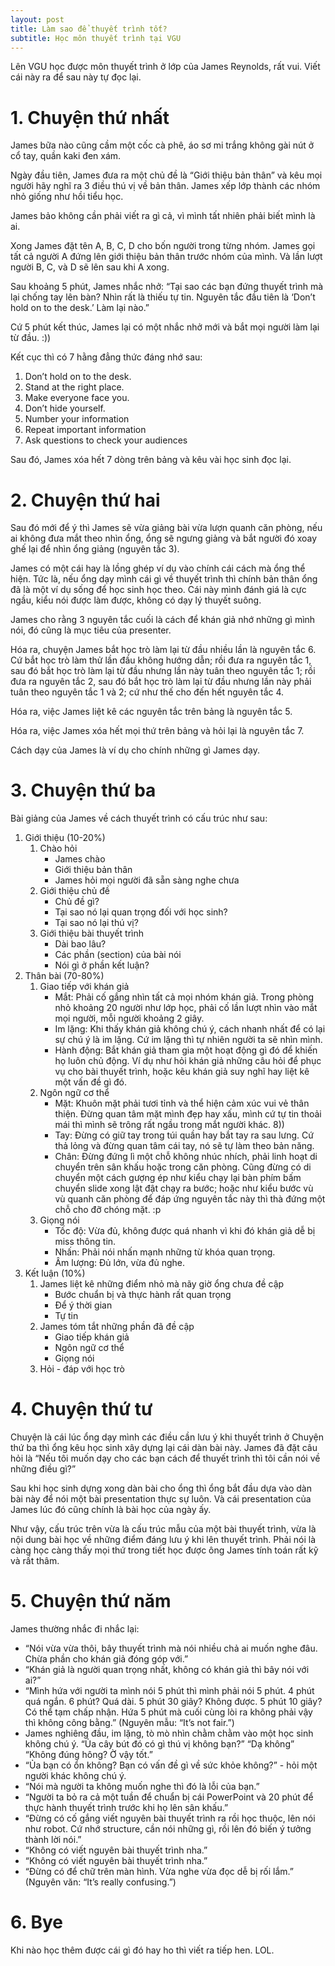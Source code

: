 ```yaml
---
layout: post
title: Làm sao để thuyết trình tốt?
subtitle: Học môn thuyết trình tại VGU
---
```

Lên VGU học được môn thuyết trình ở lớp của James Reynolds, rất vui. Viết cái này ra để sau này tự đọc lại.

# 1. Chuyện thứ nhất

James bữa nào cũng cầm một cốc cà phê, áo sơ mi trắng không gài nút ở cổ tay, quần kaki đen xám.

Ngày đầu tiên, James đưa ra một chủ đề là “Giới thiệu bản thân” và kêu mọi người hãy nghĩ ra 3 điều thú vị về bản thân. James xếp lớp thành các nhóm nhỏ giống như hồi tiểu học.

James bảo không cần phải viết ra gì cả, vì mình tất nhiên phải biết mình là ai.

Xong James đặt tên A, B, C, D cho bốn người trong từng nhóm. James gọi tất cả người A đứng lên giới thiệu bản thân trước nhóm của mình. Và lần lượt người B, C, và D sẽ lên sau khi A xong.

Sau khoảng 5 phút, James nhắc nhở: “Tại sao các bạn đứng thuyết trình mà lại chống tay lên bàn? Nhìn rất là thiếu tự tin. Nguyên tắc đầu tiên là ‘Don’t hold on to the desk.’ Làm lại nào.”

Cứ 5 phút kết thúc, James lại có một nhắc nhở mới và bắt mọi người làm lại từ đầu. :))

Kết cục thì có 7 hằng đẳng thức đáng nhớ sau:

1. Don’t hold on to the desk.
2. Stand at the right place.
3. Make everyone face you.
4. Don’t hide yourself.
5. Number your information
6. Repeat important information
7. Ask questions to check your audiences

Sau đó, James xóa hết 7 dòng trên bảng và kêu vài học sinh đọc lại.

# 2. Chuyện thứ hai

Sau đó mới để ý thì James sẽ vừa giảng bài vừa lượn quanh căn phòng, nếu ai không đưa mắt theo nhìn ổng, ổng sẽ ngưng giảng và bắt người đó xoay ghế lại để nhìn ổng giảng (nguyên tắc 3).

James có một cái hay là lồng ghép ví dụ vào chính cái cách mà ổng thể hiện. Tức là, nếu ổng dạy mình cái gì về thuyết trình thì chính bản thân ổng đã là một ví dụ sống để học sinh học theo. Cái này mình đánh giá là cực ngầu, kiểu nói được làm được, không có dạy lý thuyết suông.

James cho rằng 3 nguyên tắc cuối là cách để khán giả nhớ những gì mình nói, đó cũng là mục tiêu của presenter.

Hóa ra, chuyện James bắt học trò làm lại từ đầu nhiều lần là nguyên tắc 6. Cứ bắt học trò làm thử lần đầu không hướng dẫn; rồi đưa ra nguyên tắc 1, sau đó bắt học trò làm lại từ đầu nhưng lần này tuân theo nguyên tắc 1; rồi đưa ra nguyên tắc 2, sau đó bắt học trò làm lại từ đầu nhưng lần này phải tuân theo nguyên tắc 1 và 2; cứ như thế cho đến hết nguyên tắc 4.

Hóa ra, việc James liệt kê các nguyên tắc trên bảng là nguyên tắc 5.

Hóa ra, việc James xóa hết mọi thứ trên bảng và hỏi lại là nguyên tắc 7.

Cách dạy của James là ví dụ cho chính những gì James dạy.

# 3. Chuyện thứ ba

Bài giảng của James về cách thuyết trình có cấu trúc như sau:

1. Giới thiệu (10-20%)
    1. Chào hỏi
        - James chào
        - Giới thiệu bản thân
        - James hỏi mọi người đã sẵn sàng nghe chưa
    2. Giới thiệu chủ đề
        - Chủ đề gì?
        - Tại sao nó lại quan trọng đối với học sinh?
        - Tại sao nó lại thú vị?
    3. Giới thiệu bài thuyết trình
        - Dài bao lâu?
        - Các phần (section) của bài nói
        - Nói gì ở phần kết luận?
2. Thân bài (70-80%)
    1. Giao tiếp với khán giả
        - Mắt: Phải cố gắng nhìn tất cả mọi nhóm khán giả. Trong phòng nhỏ khoảng 20 người như lớp học, phải cố lần lượt nhìn vào mắt mọi người, mỗi người khoảng 2 giây.
        - Im lặng: Khi thấy khán giả không chú ý, cách nhanh nhất để có lại sự chú ý là im lặng. Cứ im lặng thì tự nhiên người ta sẽ nhìn mình.
        - Hành động: Bắt khán giả tham gia một hoạt động gì đó để khiến họ luôn chủ động. Ví dụ như hỏi khán giả những câu hỏi để phục vụ cho bài thuyết trình, hoặc kêu khán giả suy nghĩ hay liệt kê một vấn đề gì đó.
    2. Ngôn ngữ cơ thể
        - Mặt: Khuôn mặt phải tươi tỉnh và thể hiện cảm xúc vui vẻ thân thiện. Đừng quan tâm mặt mình đẹp hay xấu, mình cứ tự tin thoải mái thì mình sẽ trông rất ngầu trong mắt người khác. 8))
        - Tay: Đừng có giữ tay trong túi quần hay bắt tay ra sau lưng. Cứ thả lỏng và đừng quan tâm cái tay, nó sẽ tự làm theo bản năng.
        - Chân: Đừng đứng lì một chỗ không nhúc nhích, phải linh hoạt di chuyển trên sân khấu hoặc trong căn phòng. Cũng đừng có di chuyển một cách gượng ép như kiểu chạy lại bàn phím bấm chuyển slide xong lật đật chạy ra bước; hoặc như kiểu bước vù vù quanh căn phòng để đáp ứng nguyên tắc này thì thà đứng một chỗ cho đỡ chóng mặt. :p
    3. Giọng nói
        - Tốc độ: Vừa đủ, không được quá nhanh vì khi đó khán giả dễ bị miss thông tin.
        - Nhấn: Phải nói nhấn mạnh những từ khóa quan trọng.
        - Âm lượng: Đủ lớn, vừa đủ nghe.
3. Kết luận (10%)
    1. James liệt kê những điểm nhỏ mà nãy giờ ổng chưa đề cập
        - Bước chuẩn bị và thực hành rất quan trọng
        - Để ý thời gian
        - Tự tin
    2. James tóm tắt những phần đã đề cập
        - Giao tiếp khán giả
        - Ngôn ngữ cơ thể
        - Giọng nói
    3. Hỏi - đáp với học trò

# 4. Chuyện thứ tư

Chuyện là cái lúc ổng dạy mình các điều cần lưu ý khi thuyết trình ở Chuyện thứ ba thì ổng kêu học sinh xây dựng lại cái dàn bài này. James đã đặt câu hỏi là “Nếu tôi muốn dạy cho các bạn cách để thuyết trình thì tôi cần nói về những điều gì?”

Sau khi học sinh dựng xong dàn bài cho ổng thì ổng bắt đầu dựa vào dàn bài này để nói một bài presentation thực sự luôn. Và cái presentation của James lúc đó cũng chính là bài học của ngày ấy.

Như vậy, cấu trúc trên vừa là cấu trúc mẫu của một bài thuyết trình, vừa là nội dung bài học về những điểm đáng lưu ý khi lên thuyết trình. Phải nói là càng học càng thấy mọi thứ trong tiết học được ông James tính toán rất kỹ và rất thâm.

# 5. Chuyện thứ năm

James thường nhắc đi nhắc lại:

- “Nói vừa vừa thôi, bây thuyết trình mà nói nhiều chả ai muốn nghe đâu. Chừa phần cho khán giả đóng góp với.”
- “Khán giả là người quan trọng nhất, không có khán giả thì bây nói với ai?”
- “Mình hứa với người ta mình nói 5 phút thì mình phải nói 5 phút. 4 phút quá ngắn. 6 phút? Quá dài. 5 phút 30 giây? Không được. 5 phút 10 giây? Có thể tạm chấp nhận. Hứa 5 phút mà cuối cùng lòi ra không phải vậy thì không công bằng.” (Nguyên mẫu: “It’s not fair.”)
- James nghiêng đầu, im lặng, tò mò nhìn chằm chằm vào một học sinh không chú ý. “Ủa cây bút đó có gì thú vị không bạn?” “Dạ không” “Không đúng hông? Ờ vậy tốt.”
- “Ủa bạn có ổn không? Bạn có vấn đề gì về sức khỏe không?” - hỏi một người khác không chú ý.
- “Nói mà người ta không muốn nghe thì đó là lỗi của bạn.”
- “Người ta bỏ ra cả một tuần để chuẩn bị cái PowerPoint và 20 phút để thực hành thuyết trình trước khi họ lên sân khấu.”
- “Đừng có cố gắng viết nguyên bài thuyết trình ra rồi học thuộc, lên nói như robot. Cứ nhớ structure, cần nói những gì, rồi lên đó biến ý tưởng thành lời nói.”
- “Không có viết nguyên bài thuyết trình nha.”
- “Không có viết nguyên bài thuyết trình nha.”
- “Đừng có để chữ trên màn hình. Vừa nghe vừa đọc dễ bị rối lắm.” (Nguyên văn: “It’s really confusing.”)

# 6. Bye

Khi nào học thêm được cái gì đó hay ho thì viết ra tiếp hen. LOL.